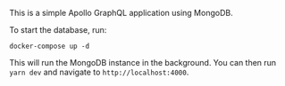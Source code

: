 This is a simple Apollo GraphQL application using MongoDB.

To start the database, run:

```
docker-compose up -d
```

This will run the MongoDB instance in the background. You can then run `yarn dev` and navigate to `http://localhost:4000`.
